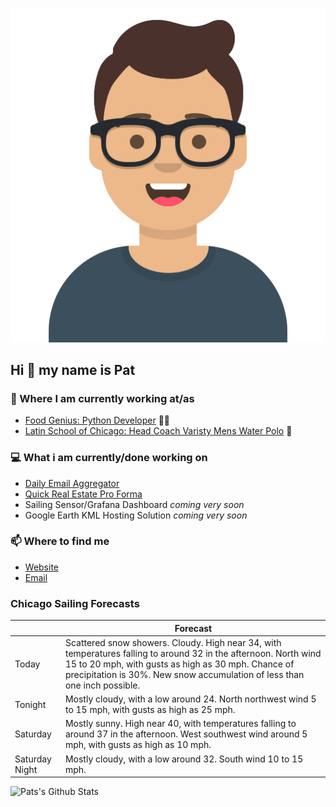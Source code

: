 [![Social banner for p-j-falconer](https://raw.githubusercontent.com/P-J-FALCONER/P-J-FALCONER/master/assets/avataaars.svg)](https://patfalconer.com/)
## Hi :wave: my name is Pat

### 💼 Where I am currently working at/as
- [Food Genius: Python Developer](https://getfoodgenius.com/) 🍔🐍
- [Latin School of Chicago: Head Coach Varisty Mens Water Polo](https://www.latinschool.org/) 🤽


### 💻 What i am currently/done working on
 - [Daily Email Aggregator](https://github.com/P-J-FALCONER/dott_daily_mail)
 - [Quick Real Estate Pro Forma](https://github.com/P-J-FALCONER/henry)
 - Sailing Sensor/Grafana Dashboard *coming very soon*
 - Google Earth KML Hosting Solution *coming very soon*

### 📫 Where to find me
 - [Website](https://patfalconer.com/)
 - [Email](mailto:patrick.j.falconer@gmail.com)


### Chicago Sailing Forecasts
|   | Forecast  |
|---|---|
| Today | Scattered snow showers. Cloudy. High near 34, with temperatures falling to around 32 in the afternoon. North wind 15 to 20 mph, with gusts as high as 30 mph. Chance of precipitation is 30%. New snow accumulation of less than one inch possible. |
| Tonight | Mostly cloudy, with a low around 24. North northwest wind 5 to 15 mph, with gusts as high as 25 mph. |
| Saturday | Mostly sunny. High near 40, with temperatures falling to around 37 in the afternoon. West southwest wind around 5 mph, with gusts as high as 10 mph. |
| Saturday Night | Mostly cloudy, with a low around 32. South wind 10 to 15 mph. |

![Pats's Github Stats](https://github-readme-stats.vercel.app/api?username=p-j-falconer&show_icons=true&theme=radical)

